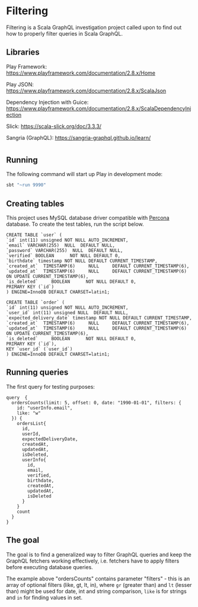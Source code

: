 # Filtering

Filtering is a Scala GraphQL investigation project called upon to find out how to properly filter queries in Scala GraphQL.

## Libraries


Play Framework: <https://www.playframework.com/documentation/2.8.x/Home>

Play JSON: <https://www.playframework.com/documentation/2.8.x/ScalaJson>

Dependency Injection with Guice: <https://www.playframework.com/documentation/2.8.x/ScalaDependencyInjection>

Slick: <https://scala-slick.org/doc/3.3.3/>

Sangria (GraphQL): <https://sangria-graphql.github.io/learn/>
#
## Running

The following command will start up Play in development mode:

```bash
sbt "~run 9990"
```

## Creating tables

This project uses MySQL database driver compatible with [Percona](https://www.percona.com/) database. To create the test tables, run the script below.

```
CREATE TABLE `user` (
`id` int(11) unsigned NOT NULL AUTO_INCREMENT,
`email` VARCHAR(255)  NULL  DEFAULT NULL,
`password` VARCHAR(255)  NULL  DEFAULT NULL,
`verified` BOOLEAN      NOT NULL DEFAULT 0,
`birthdate` timestamp NOT NULL DEFAULT CURRENT_TIMESTAMP,
`created_at`  TIMESTAMP(6)     NULL     DEFAULT CURRENT_TIMESTAMP(6),
`updated_at`  TIMESTAMP(6)     NULL     DEFAULT CURRENT_TIMESTAMP(6) ON UPDATE CURRENT_TIMESTAMP(6),
`is_deleted`     BOOLEAN      NOT NULL DEFAULT 0,
PRIMARY KEY (`id`)
) ENGINE=InnoDB DEFAULT CHARSET=latin1;

CREATE TABLE `order` (
`id` int(11) unsigned NOT NULL AUTO_INCREMENT,
`user_id` int(11) unsigned NULL  DEFAULT NULL,
`expected_delivery_date` timestamp NOT NULL DEFAULT CURRENT_TIMESTAMP,
`created_at`  TIMESTAMP(6)     NULL     DEFAULT CURRENT_TIMESTAMP(6),
`updated_at`  TIMESTAMP(6)     NULL     DEFAULT CURRENT_TIMESTAMP(6) ON UPDATE CURRENT_TIMESTAMP(6),
`is_deleted`     BOOLEAN      NOT NULL DEFAULT 0,
PRIMARY KEY (`id`),
KEY `user_id` (`user_id`)
) ENGINE=InnoDB DEFAULT CHARSET=latin1;
```

## Running queries

The first query for testing purposes:
```
query  {
  ordersCounts(limit: 5, offset: 0, date: "1990-01-01", filters: {
    id: "userInfo.email",
    like: "w"
  }) {
    ordersList{
      id,
      userId,
      expectedDeliveryDate,
      createdAt,
      updatedAt,
      isDeleted,
      userInfo{
        id,
        email,
        verified,
        birthdate,
        createdAt,
        updatedAt,
        isDeleted
      }
    }
    count
  }
}
```

## The goal
The goal is to find a generalized way to filter GraphQL queries and keep the GraphQL fetchers working effectively, i.e. fetchers have to apply filters before executing database queries.

The example above "ordersCounts" contains parameter "filters" - this is an array of optional filters (like, gt, lt, in), where `gr` (greater than) and `lt` (lesser than) might be used for date, int and string comparison, `like` is for strings and `in` for finding values in set.